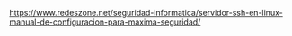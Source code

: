 https://www.redeszone.net/seguridad-informatica/servidor-ssh-en-linux-manual-de-configuracion-para-maxima-seguridad/